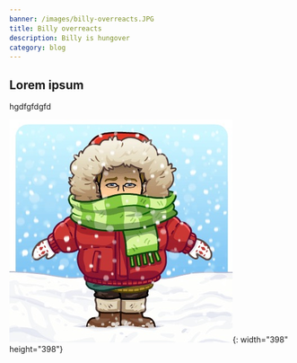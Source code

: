 ```yaml
---
banner: /images/billy-overreacts.JPG
title: Billy overreacts
description: Billy is hungover
category: blog
---
```


## Lorem ipsum&nbsp;

hgdfgfdgfd

![](/images/billy-goes-to-iceland.JPG){: width="398" height="398"}